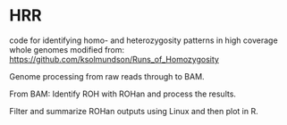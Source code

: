 # HRR
code for identifying homo- and heterozygosity patterns in high coverage whole genomes
modified from: https://github.com/ksolmundson/Runs_of_Homozygosity

Genome processing from raw reads through to BAM.

From BAM: Identify ROH with ROHan and process the results.

Filter and summarize ROHan outputs using Linux and then plot in R.

